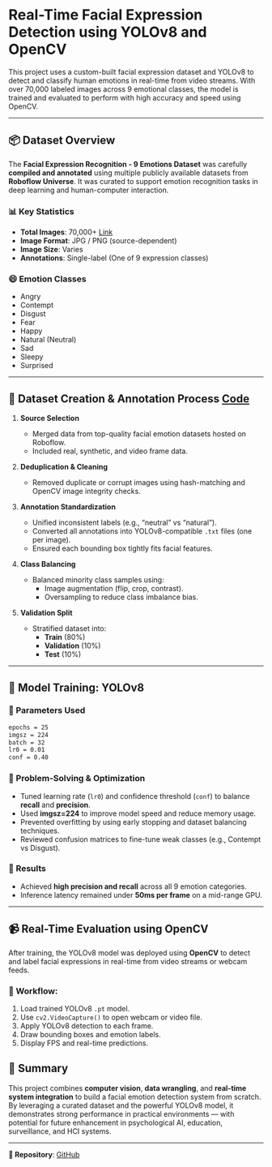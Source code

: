 # Real-Time Facial Expression Detection using YOLOv8 and OpenCV



[](https://github.com/user-attachments/assets/37a77160-1fd9-4ce0-b2c9-9e942a12f436)


This project uses a custom-built facial expression dataset and YOLOv8 to detect and classify human emotions in real-time from video streams. With over 70,000 labeled images across 9 emotional classes, the model is trained and evaluated to perform with high accuracy and speed using OpenCV.

---

## 📦 Dataset Overview

The **Facial Expression Recognition - 9 Emotions Dataset** was carefully **compiled and annotated** using multiple publicly available datasets from **Roboflow Universe**. It was curated to support emotion recognition tasks in deep learning and human-computer interaction.

### 📊 Key Statistics
- **Total Images**: 70,000+ [Link](https://www.kaggle.com/datasets/aklimarimi/8-facial-expressions-for-yolo)
- **Image Format**: JPG / PNG (source-dependent)
- **Image Size**: Varies
- **Annotations**: Single-label (One of 9 expression classes)

### 😄 Emotion Classes
- Angry  
- Contempt  
- Disgust  
- Fear  
- Happy  
- Natural (Neutral)  
- Sad  
- Sleepy  
- Surprised

---

## 🧹 Dataset Creation & Annotation Process [Code](https://github.com/AklimaRimi/Real-Time-Facial-Expression-Detection-using-YOLOv8-and-OpenCV/tree/main/scripts)

1. **Source Selection**
   - Merged data from top-quality facial emotion datasets hosted on Roboflow.
   - Included real, synthetic, and video frame data.

2. **Deduplication & Cleaning**
   - Removed duplicate or corrupt images using hash-matching and OpenCV image integrity checks.

3. **Annotation Standardization**
   - Unified inconsistent labels (e.g., “neutral” vs “natural”).
   - Converted all annotations into YOLOv8-compatible `.txt` files (one per image).
   - Ensured each bounding box tightly fits facial features.

4. **Class Balancing**
   - Balanced minority class samples using:
     - Image augmentation (flip, crop, contrast).
     - Oversampling to reduce class imbalance bias.

5. **Validation Split**
   - Stratified dataset into:
     - **Train** (80%)
     - **Validation** (10%)
     - **Test** (10%)

---

## 🧠 Model Training: YOLOv8

### 🔧 Parameters Used
```bash
epochs = 25
imgsz = 224
batch = 32
lr0 = 0.01
conf = 0.40
```
### 🧪 Problem-Solving & Optimization
- Tuned learning rate (`lr0`) and confidence threshold (`conf`) to balance **recall** and **precision**.
- Used **imgsz=224** to improve model speed and reduce memory usage.
- Prevented overfitting by using early stopping and dataset balancing techniques.
- Reviewed confusion matrices to fine-tune weak classes (e.g., Contempt vs Disgust).

### 🏁 Results
- Achieved **high precision and recall** across all 9 emotion categories.
- Inference latency remained under **50ms per frame** on a mid-range GPU.

---

## 📹 Real-Time Evaluation using OpenCV

After training, the YOLOv8 model was deployed using **OpenCV** to detect and label facial expressions in real-time from video streams or webcam feeds.

### 🔄 Workflow:
1. Load trained YOLOv8 `.pt` model.
2. Use `cv2.VideoCapture()` to open webcam or video file.
3. Apply YOLOv8 detection to each frame.
4. Draw bounding boxes and emotion labels.
5. Display FPS and real-time predictions.

## 📌 Summary

This project combines **computer vision**, **data wrangling**, and **real-time system integration** to build a facial emotion detection system from scratch. By leveraging a curated dataset and the powerful YOLOv8 model, it demonstrates strong performance in practical environments — with potential for future enhancement in psychological AI, education, surveillance, and HCI systems.

---

**🔗 Repository**: [GitHub](https://github.com/AklimaRimi/Real-time-Facial-Expression-Detection-YOLOv8)

